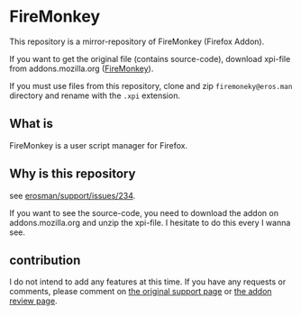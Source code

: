 # FireMonkey

This repository is a mirror-repository of FireMonkey (Firefox Addon).

If you want to get the original file (contains source-code), download xpi-file from addons.mozilla.org ([FireMonkey](https://addons.mozilla.org/ja/firefox/addon/firemonkey/)).

If you must use files from this repository, clone and zip `firemoneky@eros.man` directory and rename with the `.xpi` extension.

## What is

FireMonkey is a user script manager for Firefox.

## Why is this repository

see [erosman/support/issues/234](https://github.com/erosman/support/issues/234).

If you want to see the source-code, you need to download the addon on addons.mozilla.org and unzip the xpi-file. I hesitate to do this every I wanna see.

## contribution

I do not intend to add any features at this time.
If you have any requests or comments, please comment on [the original support page](https://github.com/erosman/support) or [the addon review page](https://addons.mozilla.org/ja/firefox/addon/firemonkey/reviews/).
